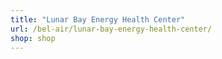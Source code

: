 ```yaml
---
title: "Lunar Bay Energy Health Center"
url: /bel-air/lunar-bay-energy-health-center/
shop: shop
---
```

